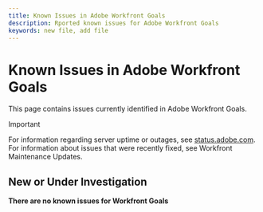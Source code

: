 ```yaml
---
title: Known Issues in Adobe Workfront Goals
description: Rported known issues for Adobe Workfront Goals
keywords: new file, add file
---
```


# Known Issues in Adobe Workfront Goals

This page contains issues currently identified in Adobe Workfront Goals.

>[!IMPORTANT]
>
>For information regarding server uptime or outages, see [status.adobe.com](https://status.adobe.com). For information about issues that were recently fixed, see Workfront Maintenance Updates.

## New or Under Investigation

**There are no known issues for Workfront Goals**

<!--


-->
